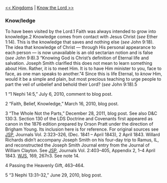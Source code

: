 [<< Kingdoms](Kingdoms.md)  |  [Know the Lord >>](Know%20the%20Lord.md)

### Know/ledge
To have been visited by the Lord.1 Faith was always intended to grow into knowledge.2 Knowledge comes from contact with Jesus Christ (*see* Ether 1:14). This is the knowledge that saves and nothing else (*see* John 9:18). The idea that knowledge of Christ — through His personal appearance to each person — is now unavailable is an old sectarian notion and is false (*see* John 9:8).3 “Knowing God is Christ’s definition of Eternal life and salvation. Joseph Smith clarified this does not mean to learn something about Him. Rather, it is to meet Him. It is to have Him minister to you, face to face, as one man speaks to another.”4 Since this is life Eternal, to *know* Him, would it be a simple and plain, but most precious teaching to urge people to part the veil of unbelief and behold their Lord? (*see* John 9:18).5



1 “1 Nephi 14:5,” July 6, 2010, comment to blog post.


2 “Faith, Belief, Knowledge,” March 16, 2010, blog post.


3 “The Whole Not the Parts,” December 28, 2011, blog post. See also D&C 130:3. Section 130 of the LDS Doctrine and Covenants first appeared as canon in the 1876 edition prepared by Orson Pratt under the direction of Brigham Young. Its inclusion here is for reference. For original sources see [JSP](#), Journals Vol. 2:323–326, (Dec. 1841 – April 1843), 2 April 1843. Willard Richards didn’t accompany Joseph Smith on his four-day trip to Ramus, IL, and reconstructed the Joseph Smith Journal entry from the Journal of William Clayton. See [JSP](#), Journals Vol. 2:403–405, Appendix 2, 1–4 April 1843. [WJS](#), 169, 267n3. See note 14.


4 Passing the Heavenly Gift, 463–464.


5 “3 Nephi 13:31–32,” June 29, 2010, blog post.